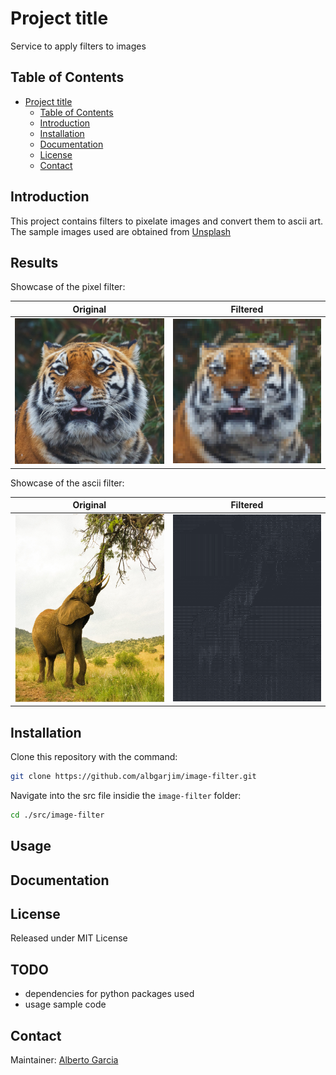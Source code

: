 # Project title


[//]: # "References"
[contact-alberto]: albgarjim1@gmail.com
[unsplash-link]: https://unsplash.com/
[image-elephant]: ./docs/images/elephant.png
[image-tiger]: ./docs/images/tiger.jpg
[image-filter-elephant]: ./docs/images/filter-elephant.png
[image-filter-tiger]: ./docs/images/filter-tiger.jpeg

<!-- description of what the project does  -->
Service to apply filters to images

## Table of Contents

- [Project title](#project-title)
  - [Table of Contents](#table-of-contents)
  - [Introduction](#introduction)
  - [Installation](#installation)
  - [Documentation](#documentation)
  - [License](#license)
  - [Contact](#contact)

## Introduction

This project contains filters to pixelate images and convert them to ascii art. The sample images used are obtained from [Unsplash][unsplash-link]


## Results

Showcase of the pixel filter:

Original         |    Filtered
:-------------------------:|:-------------------------:
![image tiger][image-tiger]  |  ![image tiger][image-filter-tiger]


Showcase of the ascii filter:

Original         |    Filtered
:-------------------------:|:-------------------------:
![image elephant][image-elephant]  |  ![image elephant][image-filter-elephant]

## Installation

Clone this repository with the command:

```sh
git clone https://github.com/albgarjim/image-filter.git
```

Navigate into the src file insidie the `image-filter` folder:

```sh
cd ./src/image-filter
```

## Usage
<!-- how to use the project, add code fragments if needed -->

## Documentation


## License

Released under MIT License

## TODO
- dependencies for python packages used
- usage sample code


## Contact

Maintainer: [Alberto Garcia][contact-alberto]
